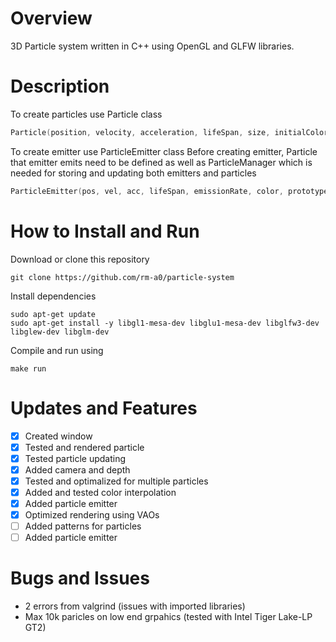 # Overview
3D Particle system written in C++ using OpenGL and GLFW libraries.

# Description
To create particles use Particle class
```cpp
Particle(position, velocity, acceleration, lifeSpan, size, initialColor, finalColor);
```
To create emitter use ParticleEmitter class
Before creating emitter, Particle that emitter emits need to be defined as well as ParticleManager which is needed for storing and updating both emitters and particles
```cpp
ParticleEmitter(pos, vel, acc, lifeSpan, emissionRate, color, prototypeParticle, manager);
```

# How to Install and Run
Download or clone this repository
```
git clone https://github.com/rm-a0/particle-system
```
Install dependencies
```
sudo apt-get update
sudo apt-get install -y libgl1-mesa-dev libglu1-mesa-dev libglfw3-dev libglew-dev libglm-dev
```
Compile and run using
```
make run
```
# Updates and Features
- [x] Created window
- [x] Tested and rendered particle
- [x] Tested particle updating
- [x] Added camera and depth
- [x] Tested and optimalized for multiple particles
- [x] Added and tested color interpolation
- [x] Added particle emitter
- [x] Optimized rendering using VAOs
- [ ] Added patterns for particles
- [ ] Added particle emitter

# Bugs and Issues
- 2 errors from valgrind (issues with imported libraries)
- Max 10k paricles on low end grpahics (tested with Intel Tiger Lake-LP GT2)
